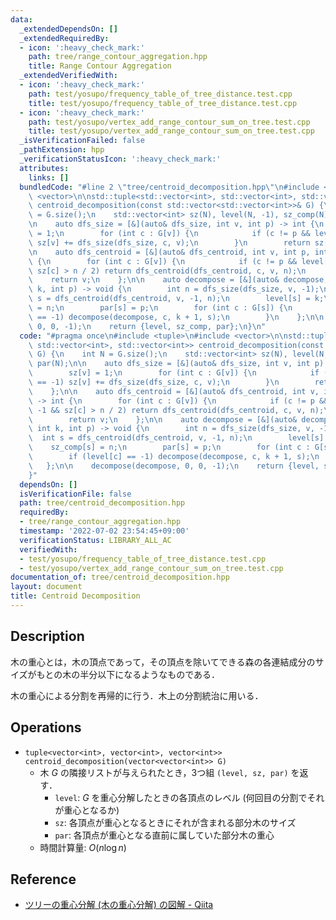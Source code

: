 ```yaml
---
data:
  _extendedDependsOn: []
  _extendedRequiredBy:
  - icon: ':heavy_check_mark:'
    path: tree/range_contour_aggregation.hpp
    title: Range Contour Aggregation
  _extendedVerifiedWith:
  - icon: ':heavy_check_mark:'
    path: test/yosupo/frequency_table_of_tree_distance.test.cpp
    title: test/yosupo/frequency_table_of_tree_distance.test.cpp
  - icon: ':heavy_check_mark:'
    path: test/yosupo/vertex_add_range_contour_sum_on_tree.test.cpp
    title: test/yosupo/vertex_add_range_contour_sum_on_tree.test.cpp
  _isVerificationFailed: false
  _pathExtension: hpp
  _verificationStatusIcon: ':heavy_check_mark:'
  attributes:
    links: []
  bundledCode: "#line 2 \"tree/centroid_decomposition.hpp\"\n#include <tuple>\n#include\
    \ <vector>\n\nstd::tuple<std::vector<int>, std::vector<int>, std::vector<int>>\
    \ centroid_decomposition(const std::vector<std::vector<int>>& G) {\n    int N\
    \ = G.size();\n    std::vector<int> sz(N), level(N, -1), sz_comp(N), par(N);\n\
    \n    auto dfs_size = [&](auto& dfs_size, int v, int p) -> int {\n        sz[v]\
    \ = 1;\n        for (int c : G[v]) {\n            if (c != p && level[c] == -1)\
    \ sz[v] += dfs_size(dfs_size, c, v);\n        }\n        return sz[v];\n    };\n\
    \n    auto dfs_centroid = [&](auto& dfs_centroid, int v, int p, int n) -> int\
    \ {\n        for (int c : G[v]) {\n            if (c != p && level[c] == -1 &&\
    \ sz[c] > n / 2) return dfs_centroid(dfs_centroid, c, v, n);\n        }\n    \
    \    return v;\n    };\n\n    auto decompose = [&](auto& decompose, int v, int\
    \ k, int p) -> void {\n        int n = dfs_size(dfs_size, v, -1);\n        int\
    \ s = dfs_centroid(dfs_centroid, v, -1, n);\n        level[s] = k;\n        sz_comp[s]\
    \ = n;\n        par[s] = p;\n        for (int c : G[s]) {\n            if (level[c]\
    \ == -1) decompose(decompose, c, k + 1, s);\n        }\n    };\n\n    decompose(decompose,\
    \ 0, 0, -1);\n    return {level, sz_comp, par};\n}\n"
  code: "#pragma once\n#include <tuple>\n#include <vector>\n\nstd::tuple<std::vector<int>,\
    \ std::vector<int>, std::vector<int>> centroid_decomposition(const std::vector<std::vector<int>>&\
    \ G) {\n    int N = G.size();\n    std::vector<int> sz(N), level(N, -1), sz_comp(N),\
    \ par(N);\n\n    auto dfs_size = [&](auto& dfs_size, int v, int p) -> int {\n\
    \        sz[v] = 1;\n        for (int c : G[v]) {\n            if (c != p && level[c]\
    \ == -1) sz[v] += dfs_size(dfs_size, c, v);\n        }\n        return sz[v];\n\
    \    };\n\n    auto dfs_centroid = [&](auto& dfs_centroid, int v, int p, int n)\
    \ -> int {\n        for (int c : G[v]) {\n            if (c != p && level[c] ==\
    \ -1 && sz[c] > n / 2) return dfs_centroid(dfs_centroid, c, v, n);\n        }\n\
    \        return v;\n    };\n\n    auto decompose = [&](auto& decompose, int v,\
    \ int k, int p) -> void {\n        int n = dfs_size(dfs_size, v, -1);\n      \
    \  int s = dfs_centroid(dfs_centroid, v, -1, n);\n        level[s] = k;\n    \
    \    sz_comp[s] = n;\n        par[s] = p;\n        for (int c : G[s]) {\n    \
    \        if (level[c] == -1) decompose(decompose, c, k + 1, s);\n        }\n \
    \   };\n\n    decompose(decompose, 0, 0, -1);\n    return {level, sz_comp, par};\n\
    }"
  dependsOn: []
  isVerificationFile: false
  path: tree/centroid_decomposition.hpp
  requiredBy:
  - tree/range_contour_aggregation.hpp
  timestamp: '2022-07-02 23:54:45+09:00'
  verificationStatus: LIBRARY_ALL_AC
  verifiedWith:
  - test/yosupo/frequency_table_of_tree_distance.test.cpp
  - test/yosupo/vertex_add_range_contour_sum_on_tree.test.cpp
documentation_of: tree/centroid_decomposition.hpp
layout: document
title: Centroid Decomposition
---
```


## Description

木の重心とは，木の頂点であって，その頂点を除いてできる森の各連結成分のサイズがもとの木の半分以下になるようなものである．

木の重心による分割を再帰的に行う．木上の分割統治に用いる．

## Operations

- `tuple<vector<int>, vector<int>, vector<int>> centroid_decomposition(vector<vector<int>> G)`
  - 木 $G$ の隣接リストが与えられたとき，3つ組 `(level, sz, par)` を返す．
    - `level`: $G$ を重心分解したときの各頂点のレベル (何回目の分割でそれが重心となるか)
    - `sz`: 各頂点が重心となるときにそれが含まれる部分木のサイズ
    - `par`: 各頂点が重心となる直前に属していた部分木の重心
  - 時間計算量: $O(n\log n)$

## Reference

- [ツリーの重心分解 (木の重心分解) の図解 - Qiita](https://qiita.com/drken/items/4b4c3f1824339b090202)
